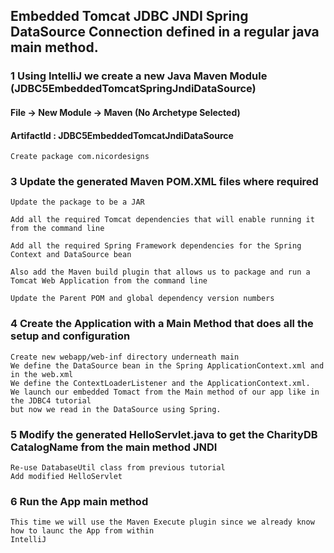 ## Embedded Tomcat JDBC JNDI Spring DataSource Connection defined in a regular java main method.

### 1 Using IntelliJ we create a new Java Maven Module (JDBC5EmbeddedTomcatSpringJndiDataSource)

#### File -> New Module -> Maven (No Archetype Selected)

#### ArtifactId : JDBC5EmbeddedTomcatJndiDataSource

    Create package com.nicordesigns

### 3 Update the generated Maven POM.XML files where required

    Update the package to be a JAR

    Add all the required Tomcat dependencies that will enable running it from the command line
    
    Add all the required Spring Framework dependencies for the Spring Context and DataSource bean
    
    Also add the Maven build plugin that allows us to package and run a Tomcat Web Application from the command line
    
    Update the Parent POM and global dependency version numbers

### 4  Create the Application with a Main Method that does all the setup and configuration

    Create new webapp/web-inf directory underneath main
    We define the DataSource bean in the Spring ApplicationContext.xml and in the web.xml
    We define the ContextLoaderListener and the ApplicationContext.xml.
    We launch our embedded Tomact from the Main method of our app like in the JDBC4 tutorial
    but now we read in the DataSource using Spring.

### 5 Modify the generated HelloServlet.java to get the CharityDB CatalogName from the main method JNDI

    Re-use DatabaseUtil class from previous tutorial 
    Add modified HelloServlet 

### 6 Run the App main method

    This time we will use the Maven Execute plugin since we already know how to launc the App from within
    IntelliJ 
    






